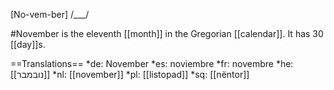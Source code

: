 [No-vem-ber] /___/

#November is the eleventh [[month]] in the Gregorian [[calendar]]. It has 30 [[day]]s.

==Translations==
*de: November
*es: noviembre
*fr: novembre
*he: [[נובמבר]]
*nl: [[november]]
*pl: [[listopad]]
*sq: [[nëntor]]